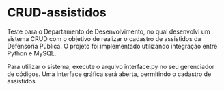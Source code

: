 # CRUD-assistidos
Teste para o Departamento de Desenvolvimento, no qual desenvolvi um sistema CRUD com o objetivo de realizar o cadastro de assistidos da Defensoria Pública. O projeto foi implementado utilizando integração entre Python e MySQL.

Para utilizar o sistema, execute o arquivo interface.py no seu gerenciador de códigos. Uma interface gráfica será aberta, permitindo o cadastro de assistidos


